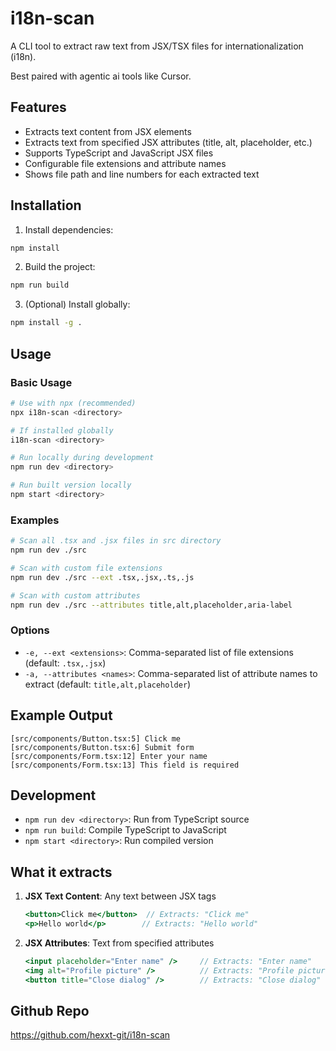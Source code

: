 # i18n-scan

A CLI tool to extract raw text from JSX/TSX files for internationalization (i18n).

Best paired with agentic ai tools like Cursor.

## Features

- Extracts text content from JSX elements
- Extracts text from specified JSX attributes (title, alt, placeholder, etc.)
- Supports TypeScript and JavaScript JSX files
- Configurable file extensions and attribute names
- Shows file path and line numbers for each extracted text

## Installation

1. Install dependencies:

```bash
npm install
```

2. Build the project:

```bash
npm run build
```

3. (Optional) Install globally:

```bash
npm install -g .
```

## Usage

### Basic Usage

```bash
# Use with npx (recommended)
npx i18n-scan <directory>

# If installed globally
i18n-scan <directory>

# Run locally during development
npm run dev <directory>

# Run built version locally
npm start <directory>
```

### Examples

```bash
# Scan all .tsx and .jsx files in src directory
npm run dev ./src

# Scan with custom file extensions
npm run dev ./src --ext .tsx,.jsx,.ts,.js

# Scan with custom attributes
npm run dev ./src --attributes title,alt,placeholder,aria-label
```

### Options

- `-e, --ext <extensions>`: Comma-separated list of file extensions (default: `.tsx,.jsx`)
- `-a, --attributes <names>`: Comma-separated list of attribute names to extract (default: `title,alt,placeholder`)

## Example Output

```
[src/components/Button.tsx:5] Click me
[src/components/Button.tsx:6] Submit form
[src/components/Form.tsx:12] Enter your name
[src/components/Form.tsx:13] This field is required
```

## Development

- `npm run dev <directory>`: Run from TypeScript source
- `npm run build`: Compile TypeScript to JavaScript
- `npm start <directory>`: Run compiled version

## What it extracts

1. **JSX Text Content**: Any text between JSX tags

   ```jsx
   <button>Click me</button>  // Extracts: "Click me"
   <p>Hello world</p>        // Extracts: "Hello world"
   ```

2. **JSX Attributes**: Text from specified attributes
   ```jsx
   <input placeholder="Enter name" />     // Extracts: "Enter name"
   <img alt="Profile picture" />          // Extracts: "Profile picture"
   <button title="Close dialog" />        // Extracts: "Close dialog"
   ```

## Github Repo

https://github.com/hexxt-git/i18n-scan
